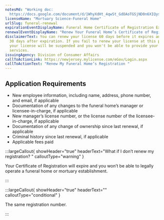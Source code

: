 ```yaml
---
notesMd: "Working doc:
  https://docs.google.com/document/d/1WhyXdHt_4qwSt_GdOAoTGSjND0n6XIQyse6VYfMzECQ/edit?tab=t.0#heading=h.8lw8lq8qmscd"
licenseName: "Mortuary Science-Funeral Home"
urlSlug: funeral-renewal
expirationEventDisplayName: Funeral Home Certificate of Registration Expiration
renewalEventDisplayName: "Renew Your Funeral Home’s Certificate of Registration"
disclaimerText: You can renew your license 60 days before it expires and up to
  30 days after expiration. If you fail to renew your license at this point,
  your license will be suspended and you won't be able to provide your licensed
  services.
issuingAgency: Division of Consumer Affairs
callToActionLink: https://newjersey.mylicense.com/eGov/Login.aspx
callToActionText: "Renew My Funeral Home’s Registration "
---
```


## Application Requirements

- New employee information, including name, address, phone number, and email, if applicable
- Documentation of any changes to the funeral home’s manager or licensee-in-charge, if applicable
- New manager’s license number, or the license number of the licensee-in-charge, if applicable
- Documentation of any change of ownership since last renewal, if applicable
- Criminal history since last renewal, if applicable
- Applicable fees paid

:::largeCallout{ showHeader="true" headerText="What if I don’t renew my registration? " calloutType="warning" }

Your Certificate of Registration will expire and you won’t be able to legally operate a funeral home or mortuary establishment.

:::

:::largeCallout{ showHeader="true" headerText="" calloutType="conditional" }

The same registration number.

:::
